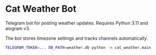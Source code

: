 # Cat Weather Bot

Telegram bot for posting weather updates. Requires Python 3.11 and aiogram v3.

The bot stores timezone settings and tracks channels automatically.

```bash
TELEGRAM_TOKEN=... DB_PATH=weather.db python -m cat_weather.main
```
